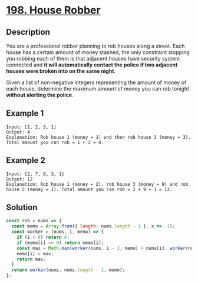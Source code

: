# [198. House Robber](https://leetcode.com/problems/house-robber/)

## Description

You are a professional robber planning to rob houses along a street. Each house has a certain amount of money stashed, the only constraint stopping you robbing each of them is that adjacent houses have security system connected and **it will automatically contact the police if two adjacent houses were broken into on the same night**.

Given a list of non-negative integers representing the amount of money of each house, determine the maximum amount of money you can rob tonight **without alerting the police**.

## Example 1

```example
Input: [1, 2, 3, 1]
Output: 4
Explanation: Rob house 1 (money = 1) and then rob house 3 (money = 3). Total amount you can rob = 1 + 3 = 4.
```

## Example 2

```example
Input: [2, 7, 9, 3, 1]
Output: 12
Explanation: Rob house 1 (money = 2), rob house 3 (money = 9) and rob house 5 (money = 1). Total amount you can rob = 2 + 9 + 1 = 12.
```

## Solution

```javascript
const rob = nums => {
  const memo = Array.from({ length: nums.length - 1 }, x => -1);
  const worker = (nums, i, memo) => {
    if (i < 0) return 0;
    if (memo[i] >= 0) return memo[i];
    const max = Math.max(worker(nums, i - 2, memo) + nums[i], worker(nums, i - 1, memo));
    memo[i] = max;
    return max;
  }
  return worker(nums, nums.length - 1, memo);
};
```
